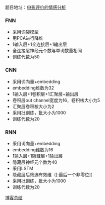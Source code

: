 题目地址：[电影评价的情感分析](https://www.kaggle.com/c/sentiment-analysis-on-movie-reviews/overview)

### FNN
* 采用词袋模型
* 用PCA进行降维
* 1输入层+1全连接层+1输出层
* 全连接层神经元个数与单词数量相同
* 训练代数为50

### CNN
* 采用词向量+embedding
* embedding维数为32
* 1输入层+1卷积层+1汇聚层+输出层
* 卷积层out channel宽度为16，卷积核大小为5
* 汇聚层卷积核大小为2
* 采用批训练，批大小为1000
* 训练代数为20

### RNN
* 采用词向量+embedding
* embedding维数为16
* 1输入层+1隐藏层+1输出层
* 隐藏层神经元个数为40
* 采用LSTM
* 隐藏层后筛选有效维（[:最后一个非零位]）
* 采用批训练，批大小为1000
* 训练代数为20

[博客总结](https://www.cnblogs.com/WDZRMPCBIT/p/13399299.html)